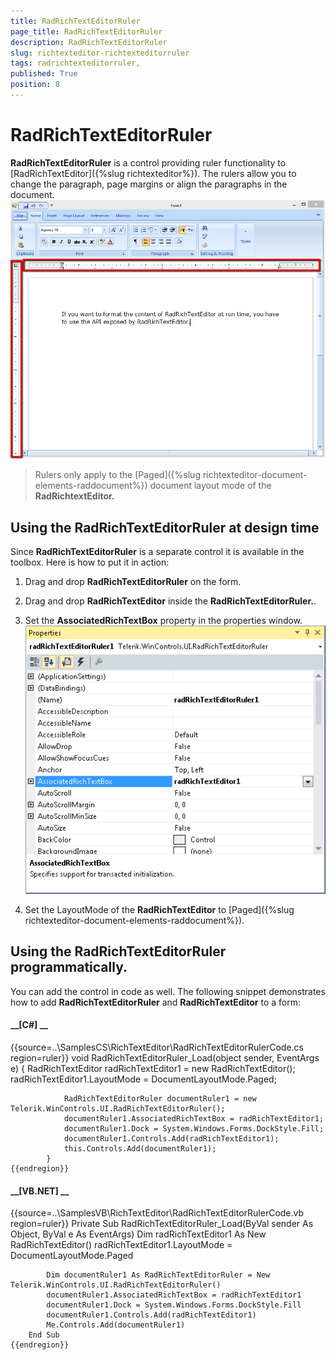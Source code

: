 ```yaml
---
title: RadRichTextEditorRuler 
page_title: RadRichTextEditorRuler 
description: RadRichTextEditorRuler 
slug: richtexteditor-richtexteditorruler
tags: radrichtexteditorruler,
published: True
position: 8
---
```


# RadRichTextEditorRuler 



__RadRichTextEditorRuler__ is a control providing ruler functionality to 
        [RadRichTextEditor]({%slug richtexteditor%}). 
        The rulers allow you to change the paragraph, page margins or align the paragraphs in the document.![richtexteditor-richtexteditorruler 001](images/richtexteditor-richtexteditorruler001.png)

>Rulers only apply to the [Paged]({%slug richtexteditor-document-elements-raddocument%}) document layout mode of the 
        __RadRichtextEditor.__

## Using the RadRichTextEditorRuler at design time

Since __RadRichTextEditorRuler__ is a separate control it is available in the toolbox. Here is how to put it in 
        action:

1. Drag and drop __RadRichTextEditorRuler__ on the form.

1. Drag and drop __RadRichTextEditor__ inside the __RadRichTextEditorRuler.__.

1. Set the __AssociatedRichTextBox__ property in the properties window.![richtexteditor-richtexteditorruler 002](images/richtexteditor-richtexteditorruler002.png)

1. Set the LayoutMode of the __RadRichTextEditor__ to 
            [Paged]({%slug richtexteditor-document-elements-raddocument%}).

## Using the RadRichTextEditorRuler programmatically.

You can add the control in code as well. The following snippet demonstrates how to add
        __RadRichTextEditorRuler__ and __RadRichTextEditor__ to a form:

#### __[C#] __

{{source=..\SamplesCS\RichTextEditor\RadRichTextEditorRulerCode.cs region=ruler}}
	        void RadRichTextEditorRuler_Load(object sender, EventArgs e)
	        {
	            RadRichTextEditor radRichTextEditor1 = new RadRichTextEditor();
	            radRichTextEditor1.LayoutMode = DocumentLayoutMode.Paged;
	
	            RadRichTextEditorRuler documentRuler1 = new Telerik.WinControls.UI.RadRichTextEditorRuler();
	            documentRuler1.AssociatedRichTextBox = radRichTextEditor1;
	            documentRuler1.Dock = System.Windows.Forms.DockStyle.Fill;
	            documentRuler1.Controls.Add(radRichTextEditor1);
	            this.Controls.Add(documentRuler1);
	        }
	{{endregion}}



#### __[VB.NET] __

{{source=..\SamplesVB\RichTextEditor\RadRichTextEditorRulerCode.vb region=ruler}}
	    Private Sub RadRichTextEditorRuler_Load(ByVal sender As Object, ByVal e As EventArgs)
	        Dim radRichTextEditor1 As New RadRichTextEditor()
	        radRichTextEditor1.LayoutMode = DocumentLayoutMode.Paged
	
	        Dim documentRuler1 As RadRichTextEditorRuler = New Telerik.WinControls.UI.RadRichTextEditorRuler()
	        documentRuler1.AssociatedRichTextBox = radRichTextEditor1
	        documentRuler1.Dock = System.Windows.Forms.DockStyle.Fill
	        documentRuler1.Controls.Add(radRichTextEditor1)
	        Me.Controls.Add(documentRuler1)
	    End Sub
	{{endregion}}


